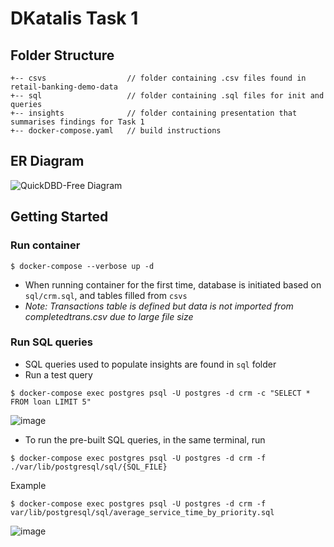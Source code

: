 # DKatalis Task 1
## Folder Structure
```
+-- csvs                  // folder containing .csv files found in retail-banking-demo-data
+-- sql                   // folder containing .sql files for init and queries
+-- insights              // folder containing presentation that summarises findings for Task 1
+-- docker-compose.yaml   // build instructions
```
## ER Diagram
![QuickDBD-Free Diagram](https://user-images.githubusercontent.com/20048824/175198022-f35df83e-7c60-4d85-82a6-39d61608db70.png)
## Getting Started
### Run container
```
$ docker-compose --verbose up -d
```
- When running container for the first time, database is initiated based on `sql/crm.sql`, and tables filled from `csvs`
- *Note: Transactions table is defined but data is not imported from completedtrans.csv due to large file size*
### Run SQL queries 
- SQL queries used to populate insights are found in `sql` folder
- Run a test query
```
$ docker-compose exec postgres psql -U postgres -d crm -c "SELECT * FROM loan LIMIT 5"
```
![image](https://user-images.githubusercontent.com/20048824/175203500-40212f32-cde4-4718-9d23-5fa9e097697f.png)

- To run the pre-built SQL queries, in the same terminal, run
```
$ docker-compose exec postgres psql -U postgres -d crm -f ./var/lib/postgresql/sql/{SQL_FILE}
```
Example
```
$ docker-compose exec postgres psql -U postgres -d crm -f var/lib/postgresql/sql/average_service_time_by_priority.sql
```
![image](https://user-images.githubusercontent.com/20048824/175203560-94d62c43-04cd-4e29-8dfa-4b65ac4a5a84.png)

